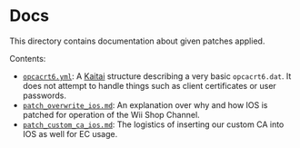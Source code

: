 # Docs
This directory contains documentation about given patches applied.

Contents:
 - [`opcacrt6.yml`](opcacrt6.yml): A [Kaitai](https://kaitai.io) structure describing a very basic `opcacrt6.dat`.
It does not attempt to handle things such as client certificates or user passwords.
 - [`patch_overwrite_ios.md`](patch_overwrite_ios.md): An explanation over why and how IOS is patched for operation of the Wii Shop Channel.
 - [`patch_custom_ca_ios.md`](patch_custom_ca_ios.md): The logistics of inserting our custom CA into IOS as well for EC usage.